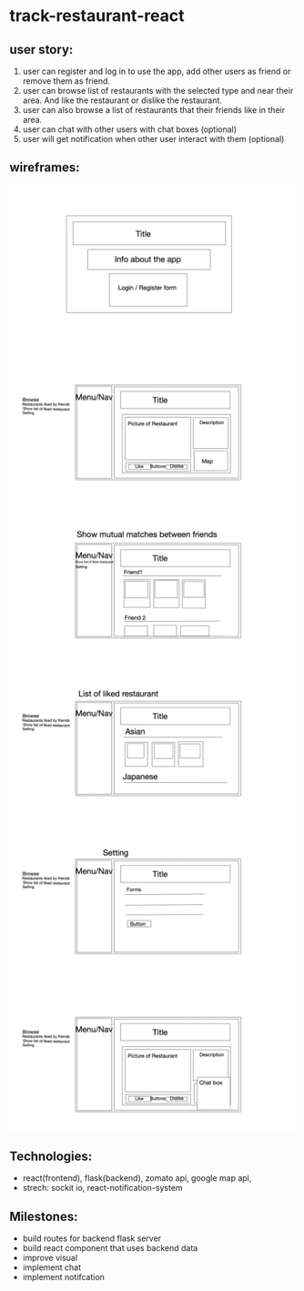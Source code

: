 # track-restaurant-react

## user story:
1. user can register and log in to use the app, add other users as friend or remove them as friend.
2. user can browse list of restaurants with the selected type and near their area. And like the restaurant or dislike the restaurant. 
3. user can also browse a list of restaurants that their friends like in their area.
4. user can chat with other users with chat boxes (optional)
5. user will get notification when other user interact with them (optional)

## wireframes:
![alt login register form](public/login-register.jpg)
![alt browse restaurant](public/browsing.jpg)
![alt friend page](public/friendlikes.jpg)
![alt your own list](public/list_of_liked_restaurant.jpg)
![alt setting](public/Setting.jpg)
![alt chatbox](public/chatbox.jpg)

## Technologies:
- react(frontend), flask(backend), zomato api, google map api, 
- strech: sockit io, react-notification-system 

## Milestones:
- build routes for backend flask server
- build react component that uses backend data
- improve visual
- implement chat 
- implement notifcation